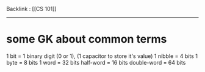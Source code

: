 Backlink : [[CS 101]]

---

# some GK about common terms
1 bit = 1 binary digit (0 or 1), (1 capacitor to store it's value)
1 nibble = 4 bits
1 byte = 8 bits
1 word = 32 bits
half-word = 16 bits
double-word = 64 bits